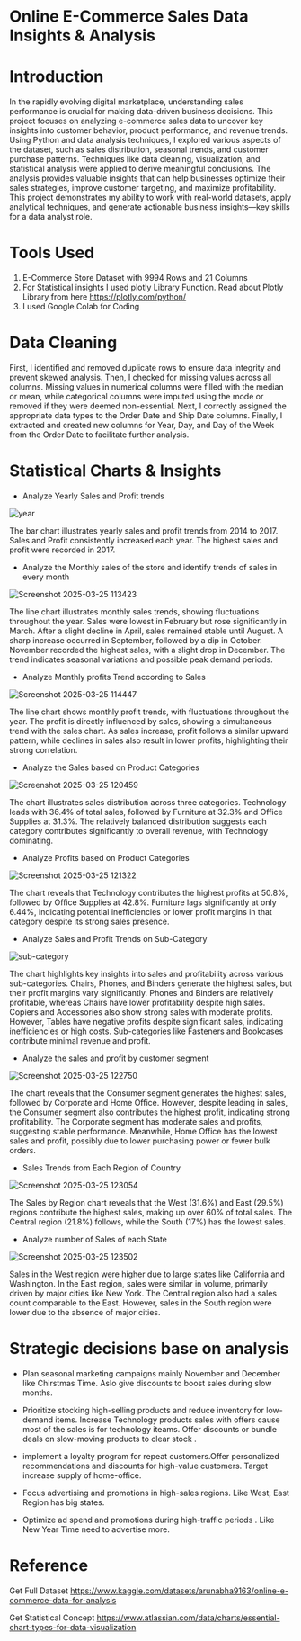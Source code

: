 # Online  E-Commerce Sales Data Insights & Analysis

 # Introduction

 In the rapidly evolving digital marketplace, understanding sales performance is crucial for making data-driven business decisions. This project focuses on analyzing e-commerce sales data to uncover key insights into customer behavior, product performance, and revenue trends.
Using Python and data analysis techniques, I explored various aspects of the dataset, such as sales distribution, seasonal trends, and customer purchase patterns. Techniques like data cleaning, visualization, and statistical analysis were applied to derive meaningful conclusions. The analysis provides valuable insights that can help businesses optimize their sales strategies, improve customer targeting, and maximize profitability.
This project demonstrates my ability to work with real-world datasets, apply analytical techniques, and generate actionable business insights—key skills for a data analyst role.

# Tools Used

1. E-Commerce Store Dataset with 9994 Rows and 21 Columns
2. For Statistical insights I used  plotly Library Function.  Read about Plotly Library from here https://plotly.com/python/
3. I used Google Colab for Coding 

# Data Cleaning

First, I identified and removed duplicate rows to ensure data integrity and prevent skewed analysis. Then, I checked for missing values across all columns. Missing values in numerical columns were filled with the median or mean, while categorical columns were imputed using the mode or removed if they were deemed non-essential.
Next, I correctly assigned the appropriate data types to the Order Date and Ship Date columns. Finally, I extracted and created new columns for Year, Day, and Day of the Week from the Order Date to facilitate further analysis.

 # Statistical Charts & Insights 

* Analyze Yearly Sales and Profit trends

![year](https://github.com/user-attachments/assets/09174872-4b2f-46cc-b04a-de97d13d2e90)

The bar chart illustrates yearly sales and profit trends from 2014 to 2017. Sales and Profit consistently increased each year. The highest sales and profit were recorded in 2017.

* Analyze the Monthly sales of the store and identify trends of sales in every month

![Screenshot 2025-03-25 113423](https://github.com/user-attachments/assets/6b17c43a-1535-484e-a60e-ee8c62f5a2d3)

The line chart illustrates monthly sales trends, showing fluctuations throughout the year. Sales were lowest in February but rose significantly in March. After a slight decline in April, sales remained stable until August. A sharp increase occurred in September, followed by a dip in October. November recorded the highest sales, with a slight drop in December. The trend indicates seasonal variations and possible peak demand periods.

* Analyze Monthly profits Trend according to Sales

![Screenshot 2025-03-25 114447](https://github.com/user-attachments/assets/6cd1e383-6c84-4ad9-a00b-63314254b088)

The line chart shows monthly profit trends, with fluctuations throughout the year. The profit is directly influenced by sales, showing a simultaneous trend with the sales chart. As sales increase, profit follows a similar upward pattern, while declines in sales also result in lower profits, highlighting their strong correlation.

* Analyze the Sales based on Product Categories

![Screenshot 2025-03-25 120459](https://github.com/user-attachments/assets/d1e63183-7616-461f-a432-bbbd8057db5c)

The chart illustrates sales distribution across three categories. Technology leads with 36.4% of total sales, followed by Furniture at 32.3% and Office Supplies at 31.3%. The relatively balanced distribution suggests each category contributes significantly to overall revenue, with Technology dominating.

* Analyze Profits based on Product Categories

 ![Screenshot 2025-03-25 121322](https://github.com/user-attachments/assets/4eca022b-e125-42f3-b993-81936a643c08)

The chart reveals that Technology contributes the highest profits at 50.8%, followed by Office Supplies at 42.8%. Furniture lags significantly at only 6.44%, indicating potential inefficiencies or lower profit margins in that category despite its strong sales presence.

* Analyze Sales and Profit Trends on Sub-Category

![sub-category](https://github.com/user-attachments/assets/47fe0065-fb44-4d31-befe-b997a700b6c7)

The chart highlights key insights into sales and profitability across various sub-categories. Chairs, Phones, and Binders generate the highest sales, but their profit margins vary significantly. Phones and Binders are relatively profitable, whereas Chairs have lower profitability despite high sales. Copiers and Accessories also show strong sales with moderate profits. However, Tables have negative profits despite significant sales, indicating inefficiencies or high costs. Sub-categories like Fasteners and Bookcases contribute minimal revenue and profit.

* Analyze the sales and profit by customer segment

![Screenshot 2025-03-25 122750](https://github.com/user-attachments/assets/c9a5650c-86a6-44a8-a58b-b3dc02b14547)

The chart reveals that the Consumer segment generates the highest sales, followed by Corporate and Home Office. However, despite leading in sales, the Consumer segment also contributes the highest profit, indicating strong profitability. The Corporate segment has moderate sales and profits, suggesting stable performance. Meanwhile, Home Office has the lowest sales and profit, possibly due to lower purchasing power or fewer bulk orders.

* Sales Trends from Each Region of Country

![Screenshot 2025-03-25 123054](https://github.com/user-attachments/assets/7de2fe14-54d6-420c-93d9-3f6772245aec)
  
The Sales by Region chart reveals that the West (31.6%) and East (29.5%) regions contribute the highest sales, making up over 60% of total sales. The Central region (21.8%) follows, while the South (17%) has the lowest sales. 

* Analyze number of Sales of  each State
  
![Screenshot 2025-03-25 123502](https://github.com/user-attachments/assets/ce8b5314-635e-4e83-af7d-1e459a0fa1a6)

Sales in the West region were higher due to large states like California and Washington. In the East region, sales were similar in volume, primarily driven by major cities like New York. The Central region also had a sales count comparable to the East. However, sales in the South region were lower due to the absence of major cities. 

#  Strategic decisions  base on analysis

 * Plan seasonal marketing campaigns mainly November and December like Chirstmas Time. Aslo give discounts to boost sales during slow months.

 * Prioritize stocking high-selling products and reduce inventory for low-demand items. Increase Technology products sales with offers cause most of the sales is for technology    iteams. Offer discounts or bundle deals on slow-moving products to clear stock .

 * implement a loyalty program for repeat customers.Offer personalized recommendations and discounts for high-value customers. Target increase supply of home-office.

 * Focus advertising and promotions in high-sales regions. Like West, East Region has big states.

 *  Optimize ad spend and promotions during high-traffic periods . Like New Year Time need to advertise more.

# Reference 

Get Full Dataset https://www.kaggle.com/datasets/arunabha9163/online-e-commerce-data-for-analysis

Get Statistical Concept https://www.atlassian.com/data/charts/essential-chart-types-for-data-visualization
